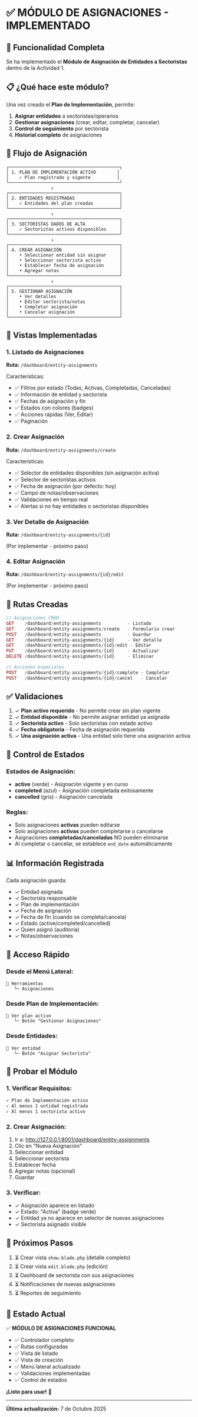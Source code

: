 # ✅ MÓDULO DE ASIGNACIONES - IMPLEMENTADO

## 🎯 Funcionalidad Completa

Se ha implementado el **Módulo de Asignación de Entidades a Sectoristas** dentro de la Actividad 1.

## 📋 ¿Qué hace este módulo?

Una vez creado el **Plan de Implementación**, permite:

1. **Asignar entidades** a sectoristas/operarios
2. **Gestionar asignaciones** (crear, editar, completar, cancelar)
3. **Control de seguimiento** por sectorista
4. **Historial completo** de asignaciones

## 🔄 Flujo de Asignación

```
┌──────────────────────────────────────────┐
│ 1. PLAN DE IMPLEMENTACIÓN ACTIVO        │
│    ✓ Plan registrado y vigente          │
└──────────────────────────────────────────┘
                 ↓
┌──────────────────────────────────────────┐
│ 2. ENTIDADES REGISTRADAS                 │
│    ✓ Entidades del plan creadas          │
└──────────────────────────────────────────┘
                 ↓
┌──────────────────────────────────────────┐
│ 3. SECTORISTAS DADOS DE ALTA             │
│    ✓ Sectoristas activos disponibles     │
└──────────────────────────────────────────┘
                 ↓
┌──────────────────────────────────────────┐
│ 4. CREAR ASIGNACIÓN                      │
│    • Seleccionar entidad sin asignar     │
│    • Seleccionar sectorista activo       │
│    • Establecer fecha de asignación      │
│    • Agregar notas                       │
└──────────────────────────────────────────┘
                 ↓
┌──────────────────────────────────────────┐
│ 5. GESTIONAR ASIGNACIÓN                  │
│    • Ver detalles                        │
│    • Editar sectorista/notas             │
│    • Completar asignación                │
│    • Cancelar asignación                 │
└──────────────────────────────────────────┘
```

## 🎨 Vistas Implementadas

### 1. Listado de Asignaciones
**Ruta:** `/dashboard/entity-assignments`

Características:
- ✅ Filtros por estado (Todas, Activas, Completadas, Canceladas)
- ✅ Información de entidad y sectorista
- ✅ Fechas de asignación y fin
- ✅ Estados con colores (badges)
- ✅ Acciones rápidas (Ver, Editar)
- ✅ Paginación

### 2. Crear Asignación
**Ruta:** `/dashboard/entity-assignments/create`

Características:
- ✅ Selector de entidades disponibles (sin asignación activa)
- ✅ Selector de sectoristas activos
- ✅ Fecha de asignación (por defecto: hoy)
- ✅ Campo de notas/observaciones
- ✅ Validaciones en tiempo real
- ✅ Alertas si no hay entidades o sectoristas disponibles

### 3. Ver Detalle de Asignación
**Ruta:** `/dashboard/entity-assignments/{id}`

(Por implementar - próximo paso)

### 4. Editar Asignación
**Ruta:** `/dashboard/entity-assignments/{id}/edit`

(Por implementar - próximo paso)

## 🚀 Rutas Creadas

```php
// Asignaciones CRUD
GET    /dashboard/entity-assignments          - Listado
GET    /dashboard/entity-assignments/create   - Formulario crear
POST   /dashboard/entity-assignments          - Guardar
GET    /dashboard/entity-assignments/{id}     - Ver detalle
GET    /dashboard/entity-assignments/{id}/edit - Editar
PUT    /dashboard/entity-assignments/{id}     - Actualizar
DELETE /dashboard/entity-assignments/{id}     - Eliminar

// Acciones especiales
POST   /dashboard/entity-assignments/{id}/complete - Completar
POST   /dashboard/entity-assignments/{id}/cancel   - Cancelar
```

## ✅ Validaciones

1. ✓ **Plan activo requerido** - No permite crear sin plan vigente
2. ✓ **Entidad disponible** - No permite asignar entidad ya asignada
3. ✓ **Sectorista activo** - Solo sectoristas con estado activo
4. ✓ **Fecha obligatoria** - Fecha de asignación requerida
5. ✓ **Una asignación activa** - Una entidad solo tiene una asignación activa

## 🔐 Control de Estados

### Estados de Asignación:
- **active** (verde) - Asignación vigente y en curso
- **completed** (azul) - Asignación completada exitosamente
- **cancelled** (gris) - Asignación cancelada

### Reglas:
- Solo asignaciones **activas** pueden editarse
- Solo asignaciones **activas** pueden completarse o cancelarse
- Asignaciones **completadas/canceladas** NO pueden eliminarse
- Al completar o cancelar, se establece `end_date` automáticamente

## 📊 Información Registrada

Cada asignación guarda:
- ✓ Entidad asignada
- ✓ Sectorista responsable
- ✓ Plan de implementación
- ✓ Fecha de asignación
- ✓ Fecha de fin (cuando se completa/cancela)
- ✓ Estado (active/completed/cancelled)
- ✓ Quien asignó (auditoría)
- ✓ Notas/observaciones

## 🎯 Acceso Rápido

### Desde el Menú Lateral:
```
📍 Herramientas
   └─ Asignaciones
```

### Desde Plan de Implementación:
```
📍 Ver plan activo
   └─ Botón "Gestionar Asignaciones"
```

### Desde Entidades:
```
📍 Ver entidad
   └─ Botón "Asignar Sectorista"
```

## 🧪 Probar el Módulo

### 1. Verificar Requisitos:
```bash
✓ Plan de Implementación activo
✓ Al menos 1 entidad registrada
✓ Al menos 1 sectorista activo
```

### 2. Crear Asignación:
1. Ir a: http://127.0.0.1:8001/dashboard/entity-assignments
2. Clic en "Nueva Asignación"
3. Seleccionar entidad
4. Seleccionar sectorista
5. Establecer fecha
6. Agregar notas (opcional)
7. Guardar

### 3. Verificar:
- ✓ Asignación aparece en listado
- ✓ Estado: "Activa" (badge verde)
- ✓ Entidad ya no aparece en selector de nuevas asignaciones
- ✓ Sectorista asignado visible

## 📝 Próximos Pasos

1. ⏳ Crear vista `show.blade.php` (detalle completo)
2. ⏳ Crear vista `edit.blade.php` (edición)
3. ⏳ Dashboard de sectorista con sus asignaciones
4. ⏳ Notificaciones de nuevas asignaciones
5. ⏳ Reportes de seguimiento

## 🎉 Estado Actual

✅ **MÓDULO DE ASIGNACIONES FUNCIONAL**

- ✅ Controlador completo
- ✅ Rutas configuradas
- ✅ Vista de listado
- ✅ Vista de creación
- ✅ Menú lateral actualizado
- ✅ Validaciones implementadas
- ✅ Control de estados

**¡Listo para usar!** 🚀

---

**Última actualización:** 7 de Octubre 2025
